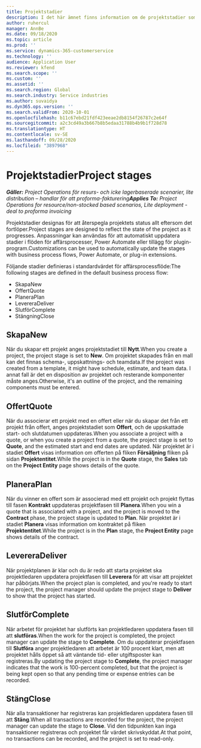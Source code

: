 ```yaml
---
title: Projektstadier
description: I det här ämnet finns information om de projektstadier som är tillgängliga i Microsoft Dynamics Project Operations.
author: ruhercul
manager: AnnBe
ms.date: 09/18/2020
ms.topic: article
ms.prod: ''
ms.service: dynamics-365-customerservice
ms.technology: ''
audience: Application User
ms.reviewer: kfend
ms.search.scope: ''
ms.custom: ''
ms.assetid: ''
ms.search.region: Global
ms.search.industry: Service industries
ms.author: suvaidya
ms.dyn365.ops.version: ''
ms.search.validFrom: 2020-10-01
ms.openlocfilehash: b11c67ebd21fdf423eeae2db8154f26787c2e64f
ms.sourcegitcommit: a2c3cd49a3b667b8b5edaa31788b4b9b1f728d78
ms.translationtype: HT
ms.contentlocale: sv-SE
ms.lasthandoff: 09/28/2020
ms.locfileid: "3897968"
---
```

# <a name="project-stages"></a><span data-ttu-id="5456b-103">Projektstadier</span><span class="sxs-lookup"><span data-stu-id="5456b-103">Project stages</span></span>

<span data-ttu-id="5456b-104">_**Gäller:** Project Operations för resurs- och icke lagerbaserade scenarier, lite distribution – handlar för att proforma-fakturering_</span><span class="sxs-lookup"><span data-stu-id="5456b-104">_**Applies To:** Project Operations for resource/non-stocked based scenarios, Lite deployment - deal to proforma invoicing_</span></span>

<span data-ttu-id="5456b-105">Projektstadier designas för att återspegla projektets status allt eftersom det fortlöper.</span><span class="sxs-lookup"><span data-stu-id="5456b-105">Project stages are designed to reflect the state of the project as it progresses.</span></span> <span data-ttu-id="5456b-106">Anpassningar kan användas för att automatiskt uppdatera stadier i flöden för affärsprocesser, Power Automate eller tillägg för plugin-program.</span><span class="sxs-lookup"><span data-stu-id="5456b-106">Customizations can be used to automatically update the stages with business process flows, Power Automate, or plug-in extensions.</span></span>

<span data-ttu-id="5456b-107">Följande stadier definieras i standardvärdet för affärsprocessflöde:</span><span class="sxs-lookup"><span data-stu-id="5456b-107">The following stages are defined in the default business process flow:</span></span>

- <span data-ttu-id="5456b-108">Skapa</span><span class="sxs-lookup"><span data-stu-id="5456b-108">New</span></span>
- <span data-ttu-id="5456b-109">Offert</span><span class="sxs-lookup"><span data-stu-id="5456b-109">Quote</span></span>
- <span data-ttu-id="5456b-110">Planera</span><span class="sxs-lookup"><span data-stu-id="5456b-110">Plan</span></span>
- <span data-ttu-id="5456b-111">Leverera</span><span class="sxs-lookup"><span data-stu-id="5456b-111">Deliver</span></span>
- <span data-ttu-id="5456b-112">Slutför</span><span class="sxs-lookup"><span data-stu-id="5456b-112">Complete</span></span>
- <span data-ttu-id="5456b-113">Stängning</span><span class="sxs-lookup"><span data-stu-id="5456b-113">Close</span></span> 

## <a name="new"></a><span data-ttu-id="5456b-114">Skapa</span><span class="sxs-lookup"><span data-stu-id="5456b-114">New</span></span>

<span data-ttu-id="5456b-115">När du skapar ett projekt anges projektstadiet till **Nytt**.</span><span class="sxs-lookup"><span data-stu-id="5456b-115">When you create a project, the project stage is set to **New**.</span></span> <span data-ttu-id="5456b-116">Om projektet skapades från en mall kan det finnas schema-, uppskattnings- och teamdata.</span><span class="sxs-lookup"><span data-stu-id="5456b-116">If the project was created from a template, it might have schedule, estimate, and team data.</span></span> <span data-ttu-id="5456b-117">I annat fall är det en disposition av projektet och resterande komponenter måste anges.</span><span class="sxs-lookup"><span data-stu-id="5456b-117">Otherwise, it's an outline of the project, and the remaining components must be entered.</span></span>

## <a name="quote"></a><span data-ttu-id="5456b-118">Offert</span><span class="sxs-lookup"><span data-stu-id="5456b-118">Quote</span></span>

<span data-ttu-id="5456b-119">När du associerar ett projekt med en offert eller när du skapar det från ett projekt från offert, anges projektstadiet som **Offert**, och de uppskattade start- och slutdatumen uppdateras.</span><span class="sxs-lookup"><span data-stu-id="5456b-119">When you associate a project with a quote, or when you create a project from a quote, the project stage is set to **Quote**, and the estimated start and end dates are updated.</span></span> <span data-ttu-id="5456b-120">När projektet är i stadiet **Offert** visas information om offerten på fliken **Försäljning** fliken på sidan **Projektentitet**.</span><span class="sxs-lookup"><span data-stu-id="5456b-120">While the project is in the **Quote** stage, the **Sales** tab on the **Project Entity** page shows details of the quote.</span></span>

## <a name="plan"></a><span data-ttu-id="5456b-121">Planera</span><span class="sxs-lookup"><span data-stu-id="5456b-121">Plan</span></span>

<span data-ttu-id="5456b-122">När du vinner en offert som är associerad med ett projekt och projekt flyttas till fasen **Kontrakt** uppdateras projektfasen till **Planera**.</span><span class="sxs-lookup"><span data-stu-id="5456b-122">When you win a quote that is associated with a project, and the project is moved to the **Contract** phase, the project stage is updated to **Plan**.</span></span> <span data-ttu-id="5456b-123">När projektet är i stadiet **Planera** visas information om kontraktet på fliken **Projektentitet**.</span><span class="sxs-lookup"><span data-stu-id="5456b-123">While the project is in the **Plan** stage, the **Project Entity** page shows details of the contract.</span></span>

## <a name="deliver"></a><span data-ttu-id="5456b-124">Leverera</span><span class="sxs-lookup"><span data-stu-id="5456b-124">Deliver</span></span>

<span data-ttu-id="5456b-125">När projektplanen är klar och du är redo att starta projektet ska projektledaren uppdatera projektfasen till **Leverera** för att visar att projektet har påbörjats.</span><span class="sxs-lookup"><span data-stu-id="5456b-125">When the project plan is completed, and you're ready to start the project, the project manager should update the project stage to **Deliver** to show that the project has started.</span></span>

## <a name="complete"></a><span data-ttu-id="5456b-126">Slutför</span><span class="sxs-lookup"><span data-stu-id="5456b-126">Complete</span></span> 

<span data-ttu-id="5456b-127">När arbetet för projektet har slutförts kan projektledaren uppdatera fasen till att **slutföras**.</span><span class="sxs-lookup"><span data-stu-id="5456b-127">When the work for the project is completed, the project manager can update the stage to **Complete**.</span></span> <span data-ttu-id="5456b-128">Om du uppdaterar projektfasen till **Slutföra** anger projektledaren att arbetet är 100 procent klart, men att projektet hålls öppet så att väntande tid- eller utgiftsposter kan registreras.</span><span class="sxs-lookup"><span data-stu-id="5456b-128">By updating the project stage to **Complete**, the project manager indicates that the work is 100-percent completed, but that the project is being kept open so that any pending time or expense entries can be recorded.</span></span>

## <a name="close"></a><span data-ttu-id="5456b-129">Stäng</span><span class="sxs-lookup"><span data-stu-id="5456b-129">Close</span></span>

<span data-ttu-id="5456b-130">När alla transaktioner har registreras kan projektledaren uppdatera fasen till att **Stäng**.</span><span class="sxs-lookup"><span data-stu-id="5456b-130">When all transactions are recorded for the project, the project manager can update the stage to **Close**.</span></span> <span data-ttu-id="5456b-131">Vid den tidpunkten kan inga transaktioner registreras och projektet får värdet skrivskyddat.</span><span class="sxs-lookup"><span data-stu-id="5456b-131">At that point, no transactions can be recorded, and the project is set to read-only.</span></span>

